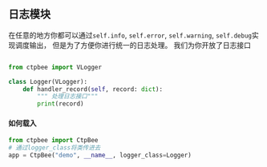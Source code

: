 ## 日志模块
在任意的地方你都可以通过`self.info`, `self.error`, `self.warning`, `self.debug`实现调度输出，
但是为了方便你进行统一的日志处理。 我们为你开放了日志接口
```python

from ctpbee import VLogger

class Logger(VLogger):
    def handler_record(self, record: dict):
        """ 处理日志接口"""
        print(record)
```

#### 如何载入

```python
from ctpbee import CtpBee
# 通过logger_class将类传进去
app = CtpBee("demo", __name__, logger_class=Logger)
```
